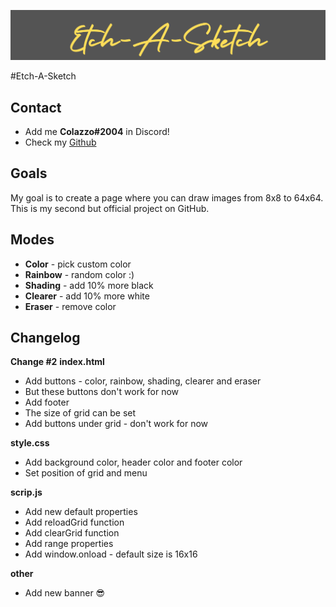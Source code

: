 ![Etch-A-Sketch made by Kacper](docs/Etch-A-Sketch.png)

#Etch-A-Sketch

## Contact

* Add me **Colazzo#2004** in Discord!
* Check my [Github](https://github.com/K4cper4)

## Goals

My goal is to create a page where you can draw images from 8x8 to 64x64. This is my second but official project on GitHub.

## Modes

* **Color** - pick custom color
* **Rainbow** - random color :)
* **Shading** - add 10% more black
* **Clearer** - add 10% more white
* **Eraser** - remove color

## Changelog

**Change #2**
**index.html**
* Add buttons - color, rainbow, shading, clearer and eraser
* But these buttons don't work for now
* Add footer
* The size of grid can be set
* Add buttons under grid - don't work for now

**style.css**
* Add background color, header color and footer color
* Set position of grid and menu

**scrip.js**
* Add new default properties
* Add reloadGrid function
* Add clearGrid function
* Add range properties
* Add window.onload - default size is 16x16

**other**
* Add new banner :sunglasses: